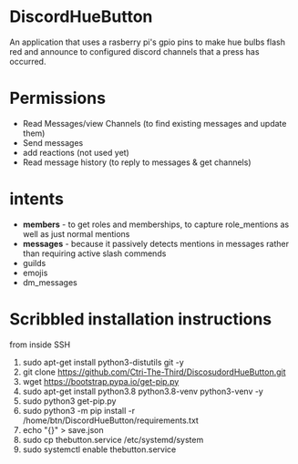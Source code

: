 # DiscordHueButton
An application that uses a rasberry pi's gpio pins to make hue bulbs flash red and announce to configured discord channels that a press has occurred.


# Permissions

* Read Messages/view Channels (to find existing messages and update them)
* Send messages
* add reactions (not used yet)
* Read message history (to reply to messages & get channels)

# intents
* **members** - to get roles and memberships, to capture role_mentions as well as just normal mentions
* **messages** - because it passively detects mentions in messages rather than requiring active slash commends
* guilds 
* emojis
* dm_messages 

# Scribbled installation instructions

from inside SSH
1. sudo apt-get install python3-distutils git -y
2. git clone https://github.com/Ctri-The-Third/DiscosudordHueButton.git
3. wget https://bootstrap.pypa.io/get-pip.py
4. sudo apt-get install python3.8 python3.8-venv python3-venv -y
6. sudo python3 get-pip.py
7. sudo python3 -m pip install -r /home/btn/DiscordHueButton/requirements.txt
8. echo "{}" > save.json
9. sudo cp thebutton.service /etc/systemd/system
10. sudo systemctl enable thebutton.service